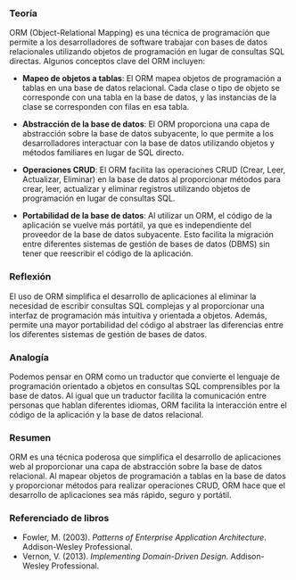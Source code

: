 ### Teoría

ORM (Object-Relational Mapping) es una técnica de programación que permite a los desarrolladores de software trabajar con bases de datos relacionales utilizando objetos de programación en lugar de consultas SQL directas. Algunos conceptos clave del ORM incluyen:

- **Mapeo de objetos a tablas**: El ORM mapea objetos de programación a tablas en una base de datos relacional. Cada clase o tipo de objeto se corresponde con una tabla en la base de datos, y las instancias de la clase se corresponden con filas en esa tabla.

- **Abstracción de la base de datos**: El ORM proporciona una capa de abstracción sobre la base de datos subyacente, lo que permite a los desarrolladores interactuar con la base de datos utilizando objetos y métodos familiares en lugar de SQL directo.

- **Operaciones CRUD**: El ORM facilita las operaciones CRUD (Crear, Leer, Actualizar, Eliminar) en la base de datos al proporcionar métodos para crear, leer, actualizar y eliminar registros utilizando objetos de programación en lugar de consultas SQL.

- **Portabilidad de la base de datos**: Al utilizar un ORM, el código de la aplicación se vuelve más portátil, ya que es independiente del proveedor de la base de datos subyacente. Esto facilita la migración entre diferentes sistemas de gestión de bases de datos (DBMS) sin tener que reescribir el código de la aplicación.

### Reflexión

El uso de ORM simplifica el desarrollo de aplicaciones al eliminar la necesidad de escribir consultas SQL complejas y al proporcionar una interfaz de programación más intuitiva y orientada a objetos. Además, permite una mayor portabilidad del código al abstraer las diferencias entre los diferentes sistemas de gestión de bases de datos.

### Analogía

Podemos pensar en ORM como un traductor que convierte el lenguaje de programación orientado a objetos en consultas SQL comprensibles por la base de datos. Al igual que un traductor facilita la comunicación entre personas que hablan diferentes idiomas, ORM facilita la interacción entre el código de la aplicación y la base de datos relacional.

### Resumen

ORM es una técnica poderosa que simplifica el desarrollo de aplicaciones web al proporcionar una capa de abstracción sobre la base de datos relacional. Al mapear objetos de programación a tablas en la base de datos y proporcionar métodos para realizar operaciones CRUD, ORM hace que el desarrollo de aplicaciones sea más rápido, seguro y portátil.

### Referenciado de libros

- Fowler, M. (2003). *Patterns of Enterprise Application Architecture*. Addison-Wesley Professional.
- Vernon, V. (2013). *Implementing Domain-Driven Design*. Addison-Wesley Professional.
